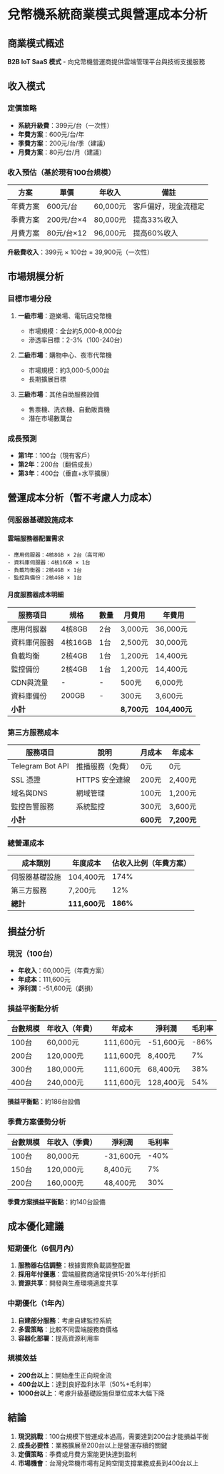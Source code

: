 # 兌幣機系統商業模式與營運成本分析

## 商業模式概述

**B2B IoT SaaS 模式** - 向兌幣機營運商提供雲端管理平台與技術支援服務

## 收入模式

### 定價策略
- **系統升級費**：399元/台（一次性）
- **年費方案**：600元/台/年
- **季費方案**：200元/台/季（建議）
- **月費方案**：80元/台/月（建議）

### 收入預估（基於現有100台規模）

| 方案 | 單價 | 年收入 | 備註 |
|-----|------|--------|------|
| 年費方案 | 600元/台 | 60,000元 | 客戶偏好，現金流穩定 |
| 季費方案 | 200元/台×4 | 80,000元 | 提高33%收入 |
| 月費方案 | 80元/台×12 | 96,000元 | 提高60%收入 |

**升級費收入**：399元 × 100台 = 39,900元（一次性）

## 市場規模分析

### 目標市場分段

1. **一級市場**：遊樂場、電玩店兌幣機
   - 市場規模：全台約5,000-8,000台
   - 滲透率目標：2-3%（100-240台）

2. **二級市場**：購物中心、夜市代幣機
   - 市場規模：約3,000-5,000台
   - 長期擴展目標

3. **三級市場**：其他自助服務設備
   - 售票機、洗衣機、自動販賣機
   - 潛在市場數萬台

### 成長預測
- **第1年**：100台（現有客戶）
- **第2年**：200台（翻倍成長）
- **第3年**：400台（垂直+水平擴展）

## 營運成本分析（暫不考慮人力成本）

### 伺服器基礎設施成本

#### 雲端服務器配置需求
```
- 應用伺服器：4核8GB × 2台（高可用）
- 資料庫伺服器：4核16GB × 1台
- 負載均衡器：2核4GB × 1台
- 監控與備份：2核4GB × 1台
```

#### 月度服務器成本明細

| 服務項目 | 規格 | 數量 | 月費用 | 年費用 |
|---------|-----|------|--------|--------|
| 應用伺服器 | 4核8GB | 2台 | 3,000元 | 36,000元 |
| 資料庫伺服器 | 4核16GB | 1台 | 2,500元 | 30,000元 |
| 負載均衡 | 2核4GB | 1台 | 1,200元 | 14,400元 |
| 監控備份 | 2核4GB | 1台 | 1,200元 | 14,400元 |
| CDN與流量 | - | - | 500元 | 6,000元 |
| 資料庫備份 | 200GB | - | 300元 | 3,600元 |
| **小計** | | | **8,700元** | **104,400元** |

### 第三方服務成本

| 服務項目 | 說明 | 月成本 | 年成本 |
|---------|-----|--------|--------|
| Telegram Bot API | 推播服務（免費） | 0元 | 0元 |
| SSL 憑證 | HTTPS 安全連線 | 200元 | 2,400元 |
| 域名與DNS | 網域管理 | 100元 | 1,200元 |
| 監控告警服務 | 系統監控 | 300元 | 3,600元 |
| **小計** | | **600元** | **7,200元** |

### 總營運成本

| 成本類別 | 年度成本 | 佔收入比例（年費方案） |
|---------|----------|----------------------|
| 伺服器基礎設施 | 104,400元 | 174% |
| 第三方服務 | 7,200元 | 12% |
| **總計** | **111,600元** | **186%** |

## 損益分析

### 現況（100台）
- **年收入**：60,000元（年費方案）
- **年成本**：111,600元
- **淨利潤**：-51,600元（虧損）

### 損益平衡點分析

| 台數規模 | 年收入（年費） | 年成本 | 淨利潤 | 毛利率 |
|---------|---------------|--------|--------|--------|
| 100台 | 60,000元 | 111,600元 | -51,600元 | -86% |
| 200台 | 120,000元 | 111,600元 | 8,400元 | 7% |
| 300台 | 180,000元 | 111,600元 | 68,400元 | 38% |
| 400台 | 240,000元 | 111,600元 | 128,400元 | 54% |

**損益平衡點**：約186台設備

### 季費方案優勢分析

| 台數規模 | 年收入（季費） | 淨利潤 | 毛利率 |
|---------|---------------|--------|--------|
| 100台 | 80,000元 | -31,600元 | -40% |
| 150台 | 120,000元 | 8,400元 | 7% |
| 200台 | 160,000元 | 48,400元 | 30% |

**季費方案損益平衡點**：約140台設備

## 成本優化建議

### 短期優化（6個月內）
1. **服務器右估調整**：根據實際負載調整配置
2. **採用年付優惠**：雲端服務商通常提供15-20%年付折扣
3. **資源共享**：開發與生產環境適度共享

### 中期優化（1年內）
1. **自建部分服務**：考慮自建監控系統
2. **多雲策略**：比較不同雲端服務商價格
3. **容器化部署**：提高資源利用率

### 規模效益
- **200台以上**：開始產生正向現金流
- **400台以上**：達到良好盈利水平（50%+毛利率）
- **1000台以上**：考慮升級基礎設施但單位成本大幅下降

## 結論

1. **現況挑戰**：100台規模下營運成本過高，需要達到200台才能損益平衡
2. **成長必要性**：業務擴展至200台以上是營運存續的關鍵
3. **定價策略**：季費或月費方案能更快達到盈利
4. **市場機會**：台灣兌幣機市場有足夠空間支撐業務成長到400台以上